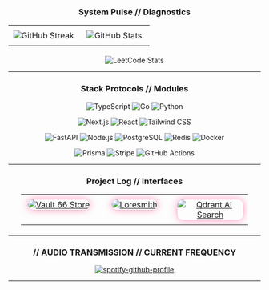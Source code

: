 <div align="center">

### System Pulse // Diagnostics

</div>

<div align="center">
<table style="width: 100%; border-collapse: collapse;">
  <tr>
    <td style="width: 50%; padding: 10px; vertical-align: top;">
      <div align="center">
        <img src="https://streak-stats.demolab.com?user=mdombrov-33&theme=radical&background=0A001F&border=7C3AEB&fire=FF3F8E&ring=FF3F8E&hide_border=true&card_width=450" alt="GitHub Streak" />
      </div>
    </td>
    <td style="width: 50%; padding: 10px; vertical-align: top;">
      <div align="center">
        <img src="https://github-readme-stats.vercel.app/api?username=mdombrov-33&show_icons=true&theme=radical&bg_color=0A001F&hide_border=true&icon_color=FF3F8E&title_color=7C3AEB&text_color=D6CFFF&card_width=450" alt="GitHub Stats" />
      </div>
    </td>
  </tr>
</table>

<div align="center" style="margin-top: 20px;">
  <img src="https://leetcard.jacoblin.cool/maximator16?theme=catppuccinMocha&font=Twinkle%20Star&ext=activity" alt="LeetCode Stats" />
</div>

</div>

---

<div align="center">

### Stack Protocols // Modules

</div>

<div align="center">
  <p>
    <img src="https://img.shields.io/badge/-TypeScript-3178C6?style=for-the-badge&logo=typescript&logoColor=white&color=0A001F" alt="TypeScript" />
    <img src="https://img.shields.io/badge/-Go-00ADD8?style=for-the-badge&logo=go&logoColor=white&color=0A001F" alt="Go" />
    <img src="https://img.shields.io/badge/-Python-3776AB?style=for-the-badge&logo=python&logoColor=white&color=0A001F" alt="Python" />
  </p>
  <p>
    <img src="https://img.shields.io/badge/-Next.js-black?style=for-the-badge&logo=nextdotjs&logoColor=white&color=0A001F" alt="Next.js" />
    <img src="https://img.shields.io/badge/-React-61DAFB?style=for-the-badge&logo=react&logoColor=black&color=0A001F" alt="React" />
    <img src="https://img.shields.io/badge/-Tailwind-06B6D4?style=for-the-badge&logo=tailwindcss&logoColor=white&color=0A001F" alt="Tailwind CSS" />
  </p>
  <p>
    <img src="https://img.shields.io/badge/-FastAPI-009688?style=for-the-badge&logo=fastapi&logoColor=white&color=0A001F" alt="FastAPI" />
    <img src="https://img.shields.io/badge/-Node.js-339933?style=for-the-badge&logo=nodedotjs&logoColor=white&color=0A001F" alt="Node.js" />
    <img src="https://img.shields.io/badge/-PostgreSQL-4169E1?style=for-the-badge&logo=postgresql&logoColor=white&color=0A001F" alt="PostgreSQL" />
    <img src="https://img.shields.io/badge/-Redis-DC382D?style=for-the-badge&logo=redis&logoColor=white&color=0A001F" alt="Redis" />
    <img src="https://img.shields.io/badge/-Docker-2496ED?style=for-the-badge&logo=docker&logoColor=white&color=0A001F" alt="Docker" />
  </p>
  <p>
    <img src="https://img.shields.io/badge/-Prisma-2D3748?style=for-the-badge&logo=prisma&logoColor=white&color=0A001F" alt="Prisma" />
    <img src="https://img.shields.io/badge/-Stripe-008CDD?style=for-the-badge&logo=stripe&logoColor=white&color=0A001F" alt="Stripe" />
    <img src="https://img.shields.io/badge/-GitHub%20Actions-2088FF?style=for-the-badge&logo=githubactions&logoColor=white&color=0A001F" alt="GitHub Actions" />
  </p>
</div>

---

<div align="center">

### Project Log // Interfaces

</div>

<div align="center">
<table style="width: 90%; border-collapse: collapse; margin-bottom: 20px;">
  <tr>
    <td style="width: 33.3%; padding: 10px; vertical-align: top;">
      <div align="center">
        <a href="https://github.com/mdombrov-33/vault-66-store" target="_blank">
          <img src="https://github-readme-stats.vercel.app/api/pin/?username=mdombrov-33&repo=vault-66-store&theme=radical&bg_color=0A001F&title_color=FF3F8E&text_color=D6CFFF&hide_border=true&show_owner=false" alt="Vault 66 Store" style="border-radius: 10px; box-shadow: 0 0 15px rgba(255, 63, 142, 0.6);">
        </a>
      </div>
    </td>
    <td style="width: 33.3%; padding: 10px; vertical-align: top;">
      <div align="center">
        <a href="https://github.com/mdombrov-33/loresmith" target="_blank">
          <img src="https://github-readme-stats.vercel.app/api/pin/?username=mdombrov-33&repo=loresmith&theme=radical&bg_color=0A001F&title_color=FF3F8E&text_color=D6CFFF&hide_border=true&show_owner=false" alt="Loresmith" style="border-radius: 10px; box-shadow: 0 0 15px rgba(255, 63, 142, 0.6);">
        </a>
      </div>
    </td>
    <td style="width: 33.3%; padding: 10px; vertical-align: top;">
      <div align="center">
        <a href="https://github.com/mdombrov-33/qdrant-ai-search" target="_blank">
          <img src="https://github-readme-stats.vercel.app/api/pin/?username=mdombrov-33&repo=qdrant-ai-search&theme=radical&bg_color=0A001F&title_color=FF3F8E&text_color=D6CFFF&hide_border=true&show_owner=false" alt="Qdrant AI Search" style="border-radius: 10px; box-shadow: 0 0 15px rgba(255, 63, 142, 0.6);">
        </a>
      </div>
    </td>
  </tr>
</table>
</div>

---

<div align="center">

### // AUDIO TRANSMISSION // CURRENT FREQUENCY

</div>

<div align="center">

  [![spotify-github-profile](https://spotify-github-profile.kittinanx.com/api/view?uid=1dqhdnjtxkrp7w89abjvfkz31&cover_image=true&theme=default&show_offline=false&background_color=121212&interchange=false&bar_color=503696&bar_color_cover=false)](https://github.com/kittinan/spotify-github-profile)
</div>

---

</div>
